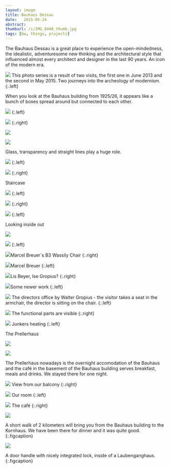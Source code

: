 ```yaml
---
layout: image
title: Bauhaus Dessau
date:   2015-05-24
abstract: 
thumburl: /i/IMG_8440_thumb.jpg
tags: [bw, things, projects]
---
```

The Bauhaus Dessau is a great place to experience the open-mindedness, the idealistic, adventuresome new thinking and the architectural style that influenced almost every architect and designer in the last 90 years. An icon of the modern era.

![]({{site.url}}/i/IMG_8503.jpg)
This photo series is a result of two visits, the first one in June 2013 and the second in May 2015. Two journeys into the archeology of modernism. 
{:.left}

When you look at the Bauhaus building from 1925/26, it appears like a bunch of boxes spread around but connected to each other.

![]({{site.url}}/i/IMG_8404.jpg)
{:.left}

![]({{site.url}}/i/IMG_8387.jpg)
{:.right}

![]({{site.url}}/i/IMG_8488.jpg)

![]({{site.url}}/i/IMG_8428.jpg)

Glass, transparency and straight lines play a huge role. 

![]({{site.url}}/i/IMG_8440.jpg)
{:.left}

![]({{site.url}}/i/IMG_8422.jpg)
{:.right}

Staircase

![]({{site.url}}/i/IMG_8456.jpg)
{:.left}

![]({{site.url}}/i/IMG_8445.jpg)
{:.right}

![]({{site.url}}/i/IMG_8454.jpg)
{:.left}

Looking inside out

![]({{site.url}}/i/IMG_8528.jpg)

![]({{site.url}}/i/IMG_8449.jpg)
{:.left}

![]({{site.url}}/i/IMG_8524.jpg)Marcel Breuer´s B3 Wassily Chair
{:.right}

![]({{site.url}}/i/IMG_5884.jpg)Marcel Breuer
{:.left}

![]({{site.url}}/i/IMG_5885.jpg)Lis Beyer, Ise Gropius?
{:.right}

![]({{site.url}}/i/IMG_8522.jpg)Some newer work
{:.left}

![]({{site.url}}/i/IMG_5848.jpg)
The directors office by Walter Gropius - the visitor takes a seat in the armchair, the director is sitting on the chair.
{:.left}

![]({{site.url}}/i/IMG_5833.jpg) 
The functional parts are visible
{:.right}


![]({{site.url}}/i/IMG_5850.jpg) 
Junkers heating
{:.left}

The Prellerhaus

![]({{site.url}}/i/IMG_8411.jpg)

![]({{site.url}}/i/IMG_8407.jpg) 

The Prellerhaus nowadays is the overnight accomodation of the Bauhaus and the café in the basement of the Bauhaus building serves breakfast, meals and drinks. We stayed there for one night.

![]({{site.url}}/i/IMG_8499.jpg) 
View from our balcony
{:.right}

![]({{site.url}}/i/IMG_8394.jpg) 
Our room
{:.left}

![]({{site.url}}/i/IMG_8505.jpg)
The café
{:.right}

![]({{site.url}}/i/IMG_8483.jpg)

A short walk of 2 kilometers will bring you from the Bauhaus building to the Kornhaus. We have been there for dinner and it was quite good.
{:.figcaption}

![]({{site.url}}/i/IMG_5888.jpg)

A door handle with nicely integrated lock, inside of a Laubenganghaus.
{:.figcaption}



